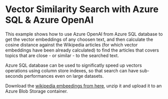 # Vector Similarity Search with Azure SQL & Azure OpenAI

This example shows how to use Azure OpenAI from Azure SQL database to get the vector embeddings of any choosen text, and then calculate the cosine distance against the Wikipedia articles (for which vector embeddings have been already calculated) to find the articles that covers topics that are close - or similar - to the searched text.

Azure SQL database can be used to significatly speed up vectors operations using column store indexes, so that search can have sub-seconds performances even on large datasets.

Download the [wikipedia embeedings from here](https://cdn.openai.com/API/examples/data/vector_database_wikipedia_articles_embedded.zip), unzip it and upload it to an Azure Blob Storage container.

